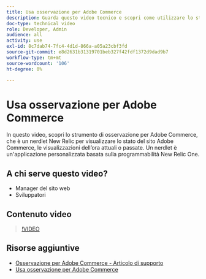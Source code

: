 ```yaml
---
title: Usa osservazione per Adobe Commerce
description: Guarda questo video tecnico e scopri come utilizzare lo strumento di osservazione per Adobe Commerce.
doc-type: technical video
role: Developer, Admin
audience: all
activity: use
exl-id: 8c7dab74-7fc4-4d1d-866a-a05a23cbf3fd
source-git-commit: e8d2631b31319701beb327f42fdf1372d9dad9b7
workflow-type: tm+mt
source-wordcount: '106'
ht-degree: 0%

---
```


# Usa osservazione per Adobe Commerce

In questo video, scopri lo strumento di osservazione per Adobe Commerce, che è un nerdlet New Relic per visualizzare lo stato del sito Adobe Commerce, le visualizzazioni dell’ora attuali o passate. Un nerdlet è un&#39;applicazione personalizzata basata sulla programmabilità New Relic One.

## A chi serve questo video?

- Manager del sito web
- Sviluppatori

## Contenuto video

>[!VIDEO](https://video.tv.adobe.com/v/344444?quality=12&learn=on)

## Risorse aggiuntive

- [Osservazione per Adobe Commerce - Articolo di supporto](https://experienceleague.adobe.com/docs/commerce-knowledge-base/kb/support-tools/observation/observation-adobe-commerce-overview.html?)
- [Usa osservazione per Adobe Commerce](https://experienceleague.adobe.com/docs/commerce-operations/tools/observation-for-adobe-commerce/intro.html)
